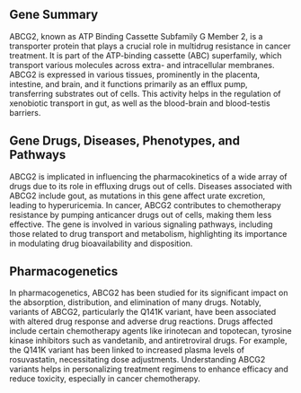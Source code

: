 ## Gene Summary
ABCG2, known as ATP Binding Cassette Subfamily G Member 2, is a transporter protein that plays a crucial role in multidrug resistance in cancer treatment. It is part of the ATP-binding cassette (ABC) superfamily, which transport various molecules across extra- and intracellular membranes. ABCG2 is expressed in various tissues, prominently in the placenta, intestine, and brain, and it functions primarily as an efflux pump, transferring substrates out of cells. This activity helps in the regulation of xenobiotic transport in gut, as well as the blood-brain and blood-testis barriers.

## Gene Drugs, Diseases, Phenotypes, and Pathways
ABCG2 is implicated in influencing the pharmacokinetics of a wide array of drugs due to its role in effluxing drugs out of cells. Diseases associated with ABCG2 include gout, as mutations in this gene affect urate excretion, leading to hyperuricemia. In cancer, ABCG2 contributes to chemotherapy resistance by pumping anticancer drugs out of cells, making them less effective. The gene is involved in various signaling pathways, including those related to drug transport and metabolism, highlighting its importance in modulating drug bioavailability and disposition.

## Pharmacogenetics
In pharmacogenetics, ABCG2 has been studied for its significant impact on the absorption, distribution, and elimination of many drugs. Notably, variants of ABCG2, particularly the Q141K variant, have been associated with altered drug response and adverse drug reactions. Drugs affected include certain chemotherapy agents like irinotecan and topotecan, tyrosine kinase inhibitors such as vandetanib, and antiretroviral drugs. For example, the Q141K variant has been linked to increased plasma levels of rosuvastatin, necessitating dose adjustments. Understanding ABCG2 variants helps in personalizing treatment regimens to enhance efficacy and reduce toxicity, especially in cancer chemotherapy.